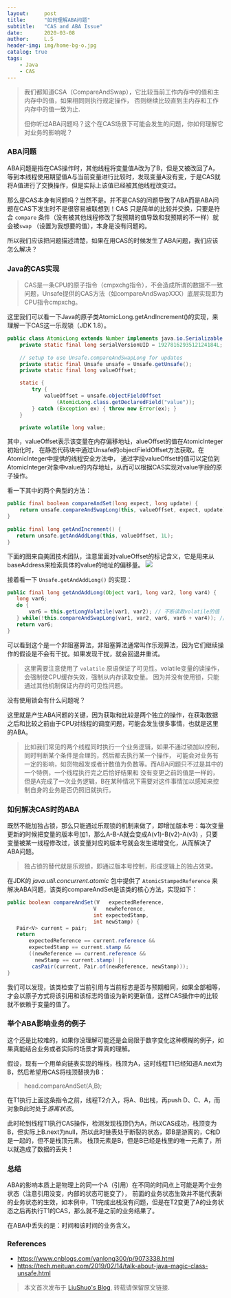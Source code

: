 ```yaml
---
layout:     post
title:      "如何理解ABA问题"
subtitle:   "CAS and ABA Issue"
date:       2020-03-08
author:     L.S
header-img: img/home-bg-o.jpg
catalog: true
tags:
    - Java
    - CAS
---
```

    
> 我们都知道CSA（CompareAndSwap），它比较当前工作内存中的值和主内存中的值，如果相同则执行规定操作，
否则继续比较直到主内存和工作内存中的值一致为止.
> 
> 但你听过ABA问题吗？这个在CAS场景下可能会发生的问题，你如何理解它对业务的影响呢？

### ABA问题
ABA问题是指在CAS操作时，其他线程将变量值A改为了B，但是又被改回了A，等到本线程使用期望值A与当前变量进行比较时，发现变量A没有变，于是CAS就将A值进行了交换操作，但是实际上该值已经被其他线程改变过。

那么是CAS本身有问题吗？当然不是。并不是CAS的问题导致了ABA而是ABA问题在CAS下发生时不是很容易被联想到！CAS
只是简单的比较并交换，只要是符合 `compare` 条件（没有被其他线程修改了我预期的值导致和我预期的不一样）就会被`swap` （设置为我想要的值），本身是没有问题的。

所以我们应该把问题描述清楚，如果在用CAS的时候发生了ABA问题，我们应该怎么解决？

### Java的CAS实现
> CAS是一条CPU的原子指令（cmpxchg指令），不会造成所谓的数据不一致问题，Unsafe提供的CAS方法（如compareAndSwapXXX）底层实现即为CPU指令cmpxchg。

这里我们可以看一下Java的原子类AtomicLong.getAndIncrement()的实现，来理解一下CAS这一乐观锁（JDK 1.8）。

```java
public class AtomicLong extends Number implements java.io.Serializable {
    private static final long serialVersionUID = 1927816293512124184L;
   
    // setup to use Unsafe.compareAndSwapLong for updates
    private static final Unsafe unsafe = Unsafe.getUnsafe();
    private static final long valueOffset;

    static {
        try {
            valueOffset = unsafe.objectFieldOffset
                (AtomicLong.class.getDeclaredField("value"));
        } catch (Exception ex) { throw new Error(ex); }
    }

    private volatile long value;
```
其中，valueOffset表示该变量在内存偏移地址，alueOffset的值在AtomicInteger初始化时，
在静态代码块中通过Unsafe的objectFieldOffset方法获取。在AtomicInteger中提供的线程安全方法中，
通过字段valueOffset的值可以定位到AtomicInteger对象中value的内存地址，从而可以根据CAS实现对value字段的原子操作。

看一下其中的两个典型的方法：
```java
public final boolean compareAndSet(long expect, long update) {
    return unsafe.compareAndSwapLong(this, valueOffset, expect, update);
}
    
public final long getAndIncrement() {
   return unsafe.getAndAddLong(this, valueOffset, 1L);
}
```
下面的图来自美团技术团队，注意里面对valueOffset的标记含义，它是用来从baseAddress来检索具体的value的地址的偏移量。
![](https://p0.meituan.net/travelcube/6e8b1fe5d5993d17a4c5b69bb72ac51d89826.png)

接着看一下 `Unsafe.getAndAddLong()` 的实现：

```java
public final long getAndAddLong(Object var1, long var2, long var4) {
   long var6;
   do {
       var6 = this.getLongVolatile(var1, var2); // 不断读取volatile的值
   } while(!this.compareAndSwapLong(var1, var2, var6, var6 + var4)); // 不断循环直到满足条件
   return var6;
}
```
可以看到这个是一个非阻塞算法，非阻塞算法通常叫作乐观算法，因为它们继续操作的假设是不会有干扰。如果发现干扰，就会回退并重试。

> 这里需要注意使用了 `volatile` 原语保证了可见性。volatile变量的读操作，会强制使CPU缓存失效，强制从内存读取变量。
因为并没有使用锁，只能通过其他机制保证内存的可见性问题。

没有使用锁会有什么问题呢？

这里就是产生ABA问题的关键，因为获取和比较是两个独立的操作，在获取数据之后和比较之前由于CPU对线程的调度问题，可能会发生很多事情，也就是这里的ABA。

> 比如我们常见的两个线程同时执行一个业务逻辑，如果不通过锁加以控制，同时判断某个条件是合理的，然后都去执行某一个操作，
可能会对业务有一定的影响，如货物超发或者计数值为负数等。而ABA问题只不过是其中的一个特例，一个线程执行完之后恰好结果和
没有变更之前的值是一样的，但是A完成了一次业务逻辑，B在某种情况下需要对这件事情加以感知来控制自身的业务是否仍照旧就执行。

### 如何解决CAS时的ABA
既然不能加独占锁，那么只能通过乐观锁的机制来做了，即增加版本号：每次变量更新的时候把变量的版本号加1，那么A-B-A就会变成A(v1)-B(v2)-A(v3)
，只要变量被某一线程修改过，该变量对应的版本号就会发生递增变化，从而解决了ABA问题。

> 独占锁的替代就是乐观锁，即通过版本号控制，形成逻辑上的独占效果。

在JDK的 *java.util.concurrent.atomic* 
包中提供了 `AtomicStampedReference` 来解决ABA问题，该类的compareAndSet是该类的核心方法，实现如下：
```java
public boolean compareAndSet(V   expectedReference,
                            V   newReference,
                            int expectedStamp,
                            int newStamp) {
   Pair<V> current = pair;
   return
       expectedReference == current.reference &&
       expectedStamp == current.stamp &&
       ((newReference == current.reference &&
         newStamp == current.stamp) ||
        casPair(current, Pair.of(newReference, newStamp)));
}
```

我们可以发现，该类检查了当前引用与当前标志是否与预期相同，如果全部相等，才会以原子方式将该引用和该标志的值设为新的更新值，这样CAS操作中的比较就不依赖于变量的值了。

### 举个ABA影响业务的例子
这个还是比较难的，如果你没理解可能还是会局限于数字变化这种模糊的例子，如果真能结合业务或者实际的场景才算真的理解。

假设，现有一个用单向链表实现的堆栈，栈顶为A，这时线程T1已经知道A.next为B，然后希望用CAS将栈顶替换为B：
> head.compareAndSet(A,B);
  
在T1执行上面这条指令之前，线程T2介入，将A、B出栈，再push D、C、A，而对象B此时处于*游离状态*。

此时轮到线程T1执行CAS操作，检测发现栈顶仍为A，所以CAS成功，栈顶变为B，但实际上B.next为null，所以此时链表处于断裂的状态，即B是游离的，C和D是一起的，但不是栈顶元素。
栈顶元素是B，但是B已经是栈里的唯一元素了，所以就造成了数据的丢失！

### 总结
ABA的影响本质上是物理上的同一个A（引用）在不同的时间点上可能是两个业务状态（注意引用没变，内部的状态可能变了），
前面的业务状态生效并不能代表新的业务状态的生效，如本例中，T1完成出栈没有问题，但是在T2变更了A的业务状态之后再执行T1的CAS，那么就不是之前的业务结果了。

在ABA中丢失的是：时间和该时间的业务含义。

### References
- https://www.cnblogs.com/yanlong300/p/9073338.html
- https://tech.meituan.com/2019/02/14/talk-about-java-magic-class-unsafe.html

> 本文首次发布于 [LiuShuo's Blog](https://liushuo.me), 
转载请保留原文链接.

